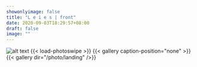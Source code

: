 ```yaml
---
showonlyimage: false
title: "L e i e s | front"
date: 2020-09-03T18:29:57+08:00
draft: false
image: ""
---
```

![alt text](/photo/landing/01.jpg "")
{{< load-photoswipe >}} 
{{< gallery caption-position="none" >}}
{{< gallery dir="/photo/landing" />}}